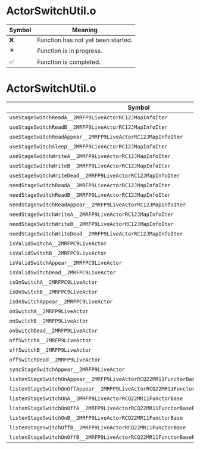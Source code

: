 # ActorSwitchUtil.o
| Symbol | Meaning 
| ------------- | ------------- 
| :x: | Function has not yet been started. 
| :eight_pointed_black_star: | Function is in progress. 
| :white_check_mark: | Function is completed. 


# ActorSwitchUtil.o
| Symbol | Decompiled? |
| ------------- | ------------- |
| `useStageSwitchReadA__2MRFP9LiveActorRC12JMapInfoIter` | :x: |
| `useStageSwitchReadB__2MRFP9LiveActorRC12JMapInfoIter` | :x: |
| `useStageSwitchReadAppear__2MRFP9LiveActorRC12JMapInfoIter` | :x: |
| `useStageSwitchSleep__2MRFP9LiveActorRC12JMapInfoIter` | :x: |
| `useStageSwitchWriteA__2MRFP9LiveActorRC12JMapInfoIter` | :x: |
| `useStageSwitchWriteB__2MRFP9LiveActorRC12JMapInfoIter` | :x: |
| `useStageSwitchWriteDead__2MRFP9LiveActorRC12JMapInfoIter` | :x: |
| `needStageSwitchReadA__2MRFP9LiveActorRC12JMapInfoIter` | :x: |
| `needStageSwitchReadB__2MRFP9LiveActorRC12JMapInfoIter` | :x: |
| `needStageSwitchReadAppear__2MRFP9LiveActorRC12JMapInfoIter` | :x: |
| `needStageSwitchWriteA__2MRFP9LiveActorRC12JMapInfoIter` | :x: |
| `needStageSwitchWriteB__2MRFP9LiveActorRC12JMapInfoIter` | :x: |
| `needStageSwitchWriteDead__2MRFP9LiveActorRC12JMapInfoIter` | :x: |
| `isValidSwitchA__2MRFPC9LiveActor` | :x: |
| `isValidSwitchB__2MRFPC9LiveActor` | :x: |
| `isValidSwitchAppear__2MRFPC9LiveActor` | :x: |
| `isValidSwitchDead__2MRFPC9LiveActor` | :x: |
| `isOnSwitchA__2MRFPC9LiveActor` | :x: |
| `isOnSwitchB__2MRFPC9LiveActor` | :x: |
| `isOnSwitchAppear__2MRFPC9LiveActor` | :x: |
| `onSwitchA__2MRFP9LiveActor` | :x: |
| `onSwitchB__2MRFP9LiveActor` | :x: |
| `onSwitchDead__2MRFP9LiveActor` | :x: |
| `offSwitchA__2MRFP9LiveActor` | :x: |
| `offSwitchB__2MRFP9LiveActor` | :x: |
| `offSwitchDead__2MRFP9LiveActor` | :x: |
| `syncStageSwitchAppear__2MRFP9LiveActor` | :x: |
| `listenStageSwitchOnAppear__2MRFP9LiveActorRCQ22MR11FunctorBase` | :x: |
| `listenStageSwitchOnOffAppear__2MRFP9LiveActorRCQ22MR11FunctorBaseRCQ22MR11FunctorBase` | :x: |
| `listenStageSwitchOnA__2MRFP9LiveActorRCQ22MR11FunctorBase` | :x: |
| `listenStageSwitchOnOffA__2MRFP9LiveActorRCQ22MR11FunctorBaseRCQ22MR11FunctorBase` | :x: |
| `listenStageSwitchOnB__2MRFP9LiveActorRCQ22MR11FunctorBase` | :x: |
| `listenStageSwitchOffB__2MRFP9LiveActorRCQ22MR11FunctorBase` | :x: |
| `listenStageSwitchOnOffB__2MRFP9LiveActorRCQ22MR11FunctorBaseRCQ22MR11FunctorBase` | :x: |
